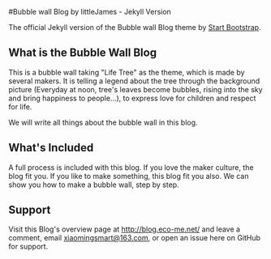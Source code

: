 #Bubble wall Blog by littleJames - Jekyll Version

The official Jekyll version of the Bubble wall Blog theme by [Start Bootstrap](http://startbootstrap.com/).


## What is the Bubble Wall Blog

This is a bubble wall taking "Life Tree" as the theme, which is made by several makers. It is telling a legend about the tree through the background picture (Everyday at noon, tree's leaves become bubbles, rising into the sky and bring happiness to people...), to express love for children and respect for life.

We will write all things about the bubble wall in this blog. 


## What's Included

A full process is included with this blog. If you love the maker culture, the blog fit you. If you like to make something, this blog fit you also.
We can show you how to make a bubble wall, step by step.


## Support

Visit this Blog's overview page at http://blog.eco-me.net/ and leave a comment, email xiaomingsmart@163.com, or open an issue here on GitHub for support.
